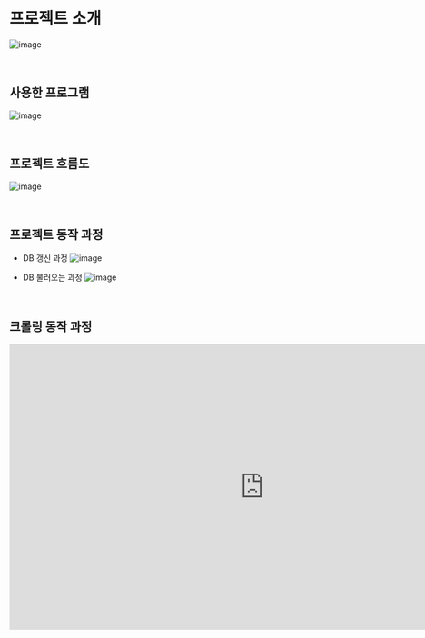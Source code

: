# 프로젝트 소개
![image](https://user-images.githubusercontent.com/70836243/224588025-e9b25a6f-7bc4-4050-b329-5ce004bd63f5.png)

<br>


## 사용한 프로그램
![image](https://user-images.githubusercontent.com/70836243/224588059-df16451c-74b4-45e9-9e88-0bc865596cb5.png)

<br>

## 프로젝트 흐름도
![image](https://user-images.githubusercontent.com/70836243/224588133-10c448f1-8656-415b-8d11-24f8098a497e.png)

<br>


## 프로젝트 동작 과정

- DB 갱신 과정
![image](https://user-images.githubusercontent.com/70836243/224588189-50a3f664-b985-43cb-83b9-443b4159b6da.png)


- DB 불러오는 과정
![image](https://user-images.githubusercontent.com/70836243/224588279-8ae806ed-8871-40c5-b123-ca5b44078d77.png)

<br>

## 크롤링 동작 과정
<iframe width="894" height="503" src="https://www.youtube.com/embed/Eh40duS1a3Q" title="크롤링 영상" frameborder="0" allow="accelerometer; autoplay; clipboard-write; encrypted-media; gyroscope; picture-in-picture; web-share" allowfullscreen></iframe>


